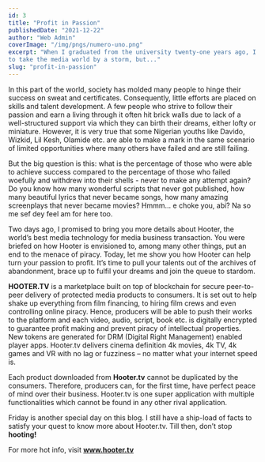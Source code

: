 ```yaml
---
id: 3
title: "Profit in Passion"
publishedDate: "2021-12-22"
author: "Web Admin"
coverImage: "/img/pngs/numero-uno.png"
excerpt: "When I graduated from the university twenty-one years ago, I was full of aspirations
to take the media world by a storm, but..."
slug: "profit-in-passion"
---
```


In this part of the world, society has molded many people to hinge their success on 
sweat and certificates. Consequently, little efforts are placed on skills and talent 
development. A few people who strive to follow their passion and earn a living 
through it often hit brick walls due to lack of a well-structured support via which 
they can birth their dreams, either lofty or miniature. However, it is very true that 
some Nigerian youths like Davido, Wizkid, Lil Kesh, Olamide etc. are able to make a 
mark in the same scenario of limited opportunities where many others have failed 
and are still failing. 

But the big question is this: what is the percentage of those who
were able to achieve success compared to the percentage of those who failed 
woefully and withdrew into their shells - never to make any attempt again? Do you 
know how many wonderful scripts that never got published, how many beautiful 
lyrics that never became songs, how many amazing screenplays that never became
movies?  Hmmm... e choke you, abi? Na so me sef dey feel am for here too.

Two days ago, I promised to bring you more details about Hooter, the world’s best 
media technology for media business transaction. You were briefed on how Hooter 
is envisioned to, among many other things, put an end to the menace of piracy. 
Today, let me show you how Hooter can help turn your passion to profit. It’s time to 
pull your talents out of the archives of abandonment, brace up to fulfil your dreams 
and join the queue to stardom.

**HOOTER.TV** is a marketplace built on top of blockchain for secure peer-to-peer 
delivery of protected media products to consumers.  It is set out to help shake up 
everything from film financing, to hiring film crews and even controlling online 
piracy. Hence, producers will be able to push their works to the platform and each 
video, audio, script, book etc. is digitally encrypted to guarantee profit making and 
prevent piracy of intellectual properties. New tokens are generated for DRM (Digital 
Right Management) enabled player apps. Hooter.tv delivers cinema definition 4k 
movies, 4k TV, 4k games and VR with no lag or fuzziness – no matter what your 
internet speed is. 

Each product downloaded from **Hooter.tv** cannot be duplicated by 
the consumers. Therefore, producers can, for the first time, have perfect peace of 
mind over their business. Hooter.tv  is one super application with multiple 
functionalities which cannot be found in any other rival application.

Friday is another special day on this blog. I still have a ship-load of facts to satisfy 
your quest to know more about Hooter.tv. Till then, don’t stop **hooting!**

For more hot info, visit **www.hooter.tv**
